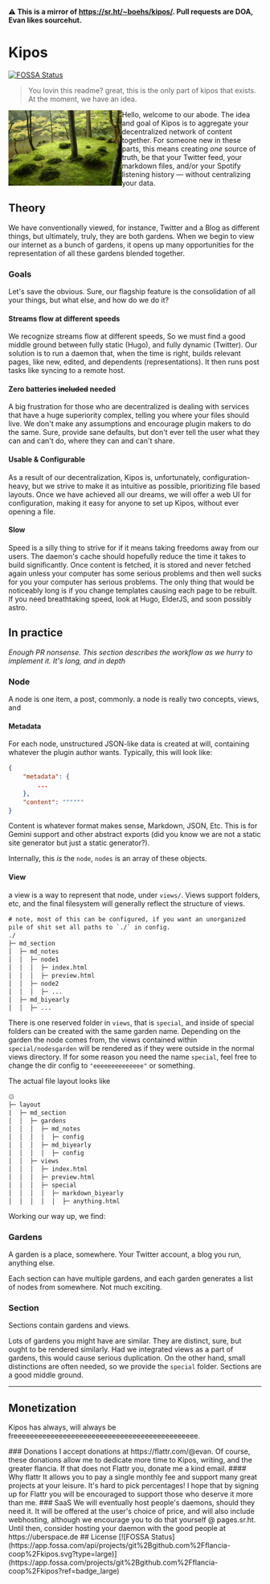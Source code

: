 **⚠ This is a mirror of https://sr.ht/~boehs/kipos/. Pull requests are DOA, Evan likes sourcehut.**
# Kipos
[![FOSSA Status](https://app.fossa.com/api/projects/git%2Bgithub.com%2Fflancia-coop%2Fkipos.svg?type=shield)](https://app.fossa.com/projects/git%2Bgithub.com%2Fflancia-coop%2Fkipos?ref=badge_shield)


> You lovin this readme? great, this is the only part of kipos that exists. At the moment, we have an idea.

<img src="./etc/jp.jpg" align="left" height="150" width="auto">

Hello, welcome to our abode. The idea and goal of Kipos is to aggregate your decentralized network of content together. For someone new in these parts, this means creating *one* source of truth, be that your Twitter feed, your markdown files, and/or your Spotify listening history — without centralizing your data.

## Theory

We have conventionally viewed, for instance, Twitter and a Blog as different things, but ultimately, truly, they are both gardens. When we begin to view our internet as a bunch of gardens, it opens up many opportunities for the representation of all these gardens blended together.

### Goals

Let's save the obvious. Sure, our flagship feature is the consolidation of all your things, but what else, and how do we do it?

#### Streams flow at different speeds

We recognize streams flow at different speeds, So we must find a good middle ground between fully static (Hugo), and fully dynamic (Twitter). Our solution is to run a daemon that, when the time is right, builds relevant pages, like new, edited, and dependents (representations). It then runs post tasks like syncing to a remote host.

#### Zero batteries ~~included~~ needed

A big frustration for those who are decentralized is dealing with services that have a huge superiority complex, telling you where your files should live. We don't make any assumptions and encourage plugin makers to do the same. Sure, provide sane defaults, but don't ever tell the user what they can and can't do, where they can and can't share.

#### Usable & Configurable

As a result of our decentralization, Kipos is, unfortunately, configuration-heavy, but we strive to make it as intuitive as possible, prioritizing file based layouts. Once we have achieved all our dreams, we will offer a web UI for configuration, making it easy for anyone to set up Kipos, without ever opening a file.

#### Slow

Speed is a silly thing to strive for if it means taking freedoms away from our users. The daemon's cache should hopefully reduce the time it takes to build significantly. Once content is fetched, it is stored and never fetched again unless your computer has some serious problems and then well sucks for you your computer has serious problems. The only thing that would be noticeably long is if you change templates causing each page to be rebuilt. If you need breathtaking speed, look at Hugo, ElderJS, and soon possibly astro.

## In practice

*Enough PR nonsense. This section describes the workflow as we hurry to implement it. It's long, and in depth*

### Node

A node is one item, a post, commonly. a node is really two concepts, views, and

#### Metadata

For each node, unstructured JSON-like data is created at will, containing whatever the plugin author wants. Typically, this will look like:

```json
{
    "metadata": {
        ...
    },
    "content": """"""
}
```

Content is whatever format makes sense, Markdown, JSON, Etc. This is for Gemini support and other abstract exports (did you know we are not a static site generator but just a static generator?).

Internally, this *is* the `node`, `nodes` is an array of these objects.

#### View

a view is a way to represent that node, under `views/`. Views support folders, etc, and the final filesystem will generally reflect the structure of views.

```
# note, most of this can be configured, if you want an unorganized pile of shit set all paths to `./` in config.
./
├─ md_section
│  ├─ md_notes
│  │  ├─ node1
│  │  │  ├─ index.html
│  │  │  ├─ preview.html
│  │  ├─ node2
│  │  │  ├─ ...
│  ├─ md_biyearly
│  │  ├─ ...
```

There is one reserved folder in `views`, that is `special`, and inside of special folders can be created with the same garden name. Depending on the garden the node comes from, the views contained within `special/nodesgarden` will be rendered as if they were outside in the normal views directory. If for some reason you need the name `special`, feel free to change the dir config to `"eeeeeeeeeeeeee"` or something.

The actual file layout looks like

```
۞
├─ layout
|  ├─ md_section
│  │  ├─ gardens
│  │  │  ├─ md_notes
│  │  │  │  ├─ config
│  │  │  ├─ md_biyearly
│  │  │  │  ├─ config
│  │  ├─ views
│  │  │  ├─ index.html
│  │  │  ├─ preview.html
│  │  │  ├─ special
│  │  │  │  ├─ markdown_biyearly
│  │  │  │  │  ├─ anything.html
```

Working our way up, we find:

### Gardens

A garden is a place, somewhere. Your Twitter account, a blog you run, anything else.

Each section can have multiple gardens, and each garden generates a list of nodes from somewhere. Not much exciting.

### Section

Sections contain gardens and views.

Lots of gardens you might have are similar. They are distinct, sure, but ought to be rendered similarly. Had we integrated views as a part of gardens, this would cause serious duplication. On the other hand, small distinctions are often needed, so we provide the `special` folder. Sections are a good middle ground.

---

## Monetization

Kipos has always, will always be freeeeeeeeeeeeeeeeeeeeeeeeeeeeeeeeeeeeeeeeeeeee.

<!-->
### Donations

I accept donations at https://flattr.com/@evan. Of course, these donations allow me to dedicate more time to Kipos, writing, and the greater flancia.

If that does not Flattr you, donate me a kind email.

#### Why flattr

It allows you to pay a single monthly fee and support many great projects at your leisure. It's hard to pick percentages! I hope that by signing up for Flattr you will be encouraged to support those who deserve it more than me.

### SaaS

We will eventually host people's daemons, should they need it. It will be offered at the user's choice of price, and will also include webhosting, although we encourage you to do that yourself @ pages.sr.ht.

Until then, consider hosting your daemon with the good people at https://uberspace.de


## License
[![FOSSA Status](https://app.fossa.com/api/projects/git%2Bgithub.com%2Fflancia-coop%2Fkipos.svg?type=large)](https://app.fossa.com/projects/git%2Bgithub.com%2Fflancia-coop%2Fkipos?ref=badge_large)